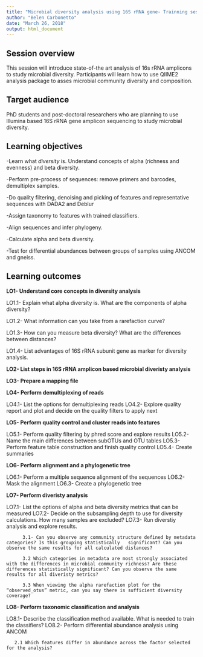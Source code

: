 ```yaml
---
title: "Microbial diversity analysis using 16S rRNA gene- Trainning session with QIIME2"
author: "Belen Carbonetto"
date: "March 26, 2018"
output: html_document
---
```

## Session overview

This session will introduce state-of-the art analysis of 16s rRNA amplicons to study microbial diversity. Participants will learn how to use QIIME2 analysis package to asses microbial community diversity and composition.

## Target audience

PhD students and post-doctoral researchers who are planning to use Illumina based 16S rRNA gene amplicon sequencing to study microbial diversity.

## Learning objectives

-Learn what *diversity* is. Understand concepts of alpha (richness and evenness) and beta diversity.

-Perform pre-process of sequences: remove primers and barcodes, demultiplex samples.

-Do quality filtering, denoising and picking of features and representative sequences with DADA2 and Deblur

-Assign taxonomy to features with trained classifiers.

-Align sequences and infer phylogeny.

-Calculate alpha and beta diversity.

-Test for differential abundances between groups of samples using  ANCOM and gneiss.

## Learning outcomes

**LO1- Understand core concepts in diversity analysis**
 
 LO1.1- Explain what alpha diversity is. What are the components of alpha diversity?
 
 LO1.2- What information can you take from a rarefaction curve?
 
 LO1.3- How can you measure beta diversity? What are the differences between distances?
 
 LO1.4- List advantages of 16S rRNA subunit gene as marker for diversity analysis.
 
**LO2- List steps in 16S rRNA amplicon based microbial diveristy analysis**

**LO3- Prepare a mapping file**

**LO4- Perform demultiplexing of reads**

 LO4.1- List the options for demultiplexing reads
 LO4.2- Explore quality report and plot and decide on the quality filters to apply next

**LO5- Perform quality control and cluster reads into features**

 LO5.1- Perform quality filtering by phred score and explore results
 LO5.2- Name the main differences between subOTUs and OTU tables
 LO5.3- Perform feature table construction and finish quality control
 LO5.4- Create summaries
 
**LO6- Perform alignment and a phylogenetic tree**

 LO6.1- Perform a multiple sequence alignment of the sequences
 LO6.2- Mask the alignment
 LO6.3- Create a phylogenetic tree
 
**LO7- Perform diveristy analysis**

 LO7.1- List the options of alpha and beta diversity metrics that can be measured
 LO7.2- Decide on the subsampling depth to use for diversity calculations. How many samples are excluded?
 LO7.3- Run diverstiy analysis and explore results. 
 
          3.1- Can you observe any community structure defined by metadata categories? Is this grouping statistically   significant? Can you observe the same results for all calculated distances?
          
          3.2 Which categories in metadata are most strongly associated with the differences in microbial community richness? Are these differences statistically significant? Can you observe the same results for all diveristy metrics?
          
          3.3 When viewing the alpha rarefaction plot for the “observed_otus” metric, can you say there is sufficient diversity coverage? 
          
**LO8- Perform taxonomic classification and analysis**

LO8.1- Describe the classification method available. What is needed to train the classifiers?
LO8.2- Perform differential abundance analysis using ANCOM

       2.1 Which features differ in abundance across the factor selected for the analysis?
